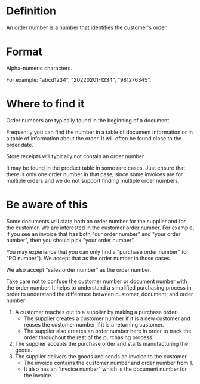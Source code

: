 # Definition
An order number is a number that identifies the customer's order.

# Format
Alpha-numeric characters.

For example: "abcd1234", "20220201-1234", "981276345".

# Where to find it
Order numbers are typically found in the beginning of a document.

Frequently you can find the number in a table of document information or in a table of information about the order. It will often be found close to the order date.

Store receipts will typically not contain an order number.

It may be found in the product table in some rare cases. Just ensure that there is only one order number in that case, since some invoices are for multiple orders and we do not support finding multiple order numbers.

# Be aware of this
Some documents will state both an order number for the supplier and for the customer. We are interested in the customer order number. For example, if you see an invoice that has both "our order number" and "your order number", then you should pick "your order number".

You may experience that you can only find a "purchase order number" (or "PO number"). We accept that as the order number in those cases.

We also accept "sales order number" as the order number.

Take care not to confuse the customer number or document number with the order number. It helps to understand a simplified purchasing process in order to understand the difference between customer, document, and order number:

1. A customer reaches out to a supplier by making a purchase order.
    * The supplier creates a customer number if it is a new customer and reuses the customer number if it is a returning customer.
    * The supplier also creates an order number here in order to track the order throughout the rest of the purchasing process.
2. The supplier accepts the purchase order and starts manufacturing the goods.
3. The supplier delivers the goods and sends an invoice to the customer.
    * The invoice contains the customer number and order number from 1.
    * It also has an "invoice number" which is the document number for the invoice.
